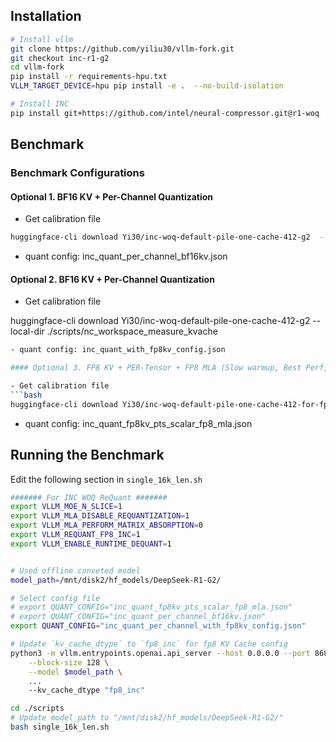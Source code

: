 ## Installation

```bash
# Install vllm
git clone https://github.com/yiliu30/vllm-fork.git
git checkout inc-r1-g2
cd vllm-fork
pip install -r requirements-hpu.txt
VLLM_TARGET_DEVICE=hpu pip install -e .  --no-build-isolation

# Install INC
pip install git+https://github.com/intel/neural-compressor.git@r1-woq
```

## Benchmark

### Benchmark Configurations

#### Optional 1. BF16 KV + Per-Channel Quantization

- Get calibration file

```bash
huggingface-cli download Yi30/inc-woq-default-pile-one-cache-412-g2  --local-dir ./scripts/nc_workspace_measure_kvache
```

- quant config: inc_quant_per_channel_bf16kv.json

#### Optional 2. BF16 KV + Per-Channel Quantization

- Get calibration file

huggingface-cli download Yi30/inc-woq-default-pile-one-cache-412-g2  --local-dir ./scripts/nc_workspace_measure_kvache
```bash
- quant config: inc_quant_with_fp8kv_config.json

#### Optional 3. FP8 KV + PER-Tensor + FP8 MLA (Slow warmup, Best Perf, WIP)

- Get calibration file
```bash
huggingface-cli download Yi30/inc-woq-default-pile-one-cache-412-for-fp8-mla-g2 --local-dir ./scripts/nc_workspace_measure_fp8_mla
```
- quant config: inc_quant_fp8kv_pts_scalar_fp8_mla.json

## Running the Benchmark

Edit the following section in  `single_16k_len.sh`

```bash
####### For INC WOQ ReQuant #######
export VLLM_MOE_N_SLICE=1
export VLLM_MLA_DISABLE_REQUANTIZATION=1
export VLLM_MLA_PERFORM_MATRIX_ABSORPTION=0
export VLLM_REQUANT_FP8_INC=1
export VLLM_ENABLE_RUNTIME_DEQUANT=1


# Used offline conveted model
model_path=/mnt/disk2/hf_models/DeepSeek-R1-G2/

# Select config file
# export QUANT_CONFIG="inc_quant_fp8kv_pts_scalar_fp8_mla.json"
# export QUANT_CONFIG="inc_quant_per_channel_bf16kv.json"
export QUANT_CONFIG="inc_quant_per_channel_with_fp8kv_config.json"

# Update `kv_cache_dtype` to `fp8_inc` for fp8 KV Cache config
python3 -m vllm.entrypoints.openai.api_server --host 0.0.0.0 --port 8688 \
    --block-size 128 \
    --model $model_path \
    ...
    --kv_cache_dtype "fp8_inc"  
```

```bash
cd ./scripts
# Update model_path to "/mnt/disk2/hf_models/DeepSeek-R1-G2/"
bash single_16k_len.sh
```
